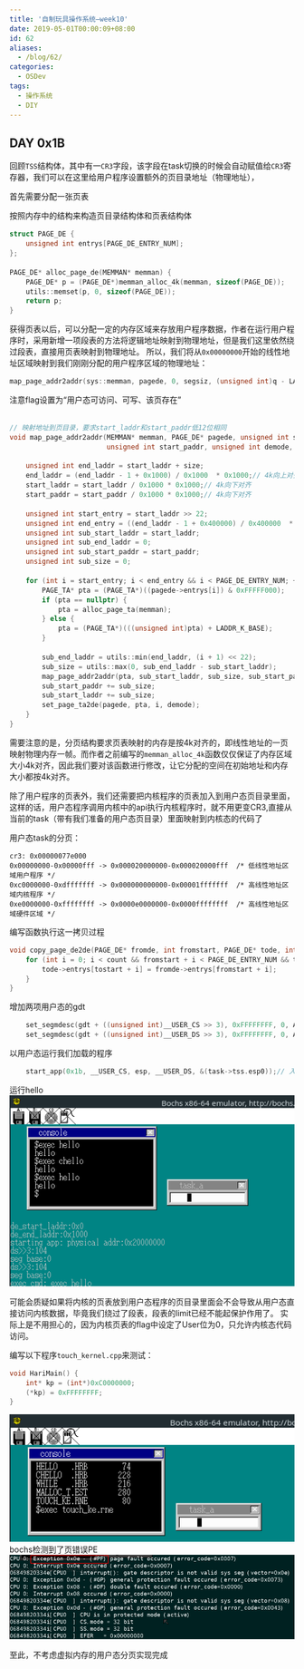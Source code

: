 ```yaml
---
title: '自制玩具操作系统–week10'
date: 2019-05-01T00:00:09+08:00
id: 62
aliases:
  - /blog/62/
categories:
  - OSDev
tags:
  - 操作系统
  - DIY
---
```


## DAY 0x1B

回顾`TSS`结构体，其中有一`CR3`字段，该字段在task切换的时候会自动赋值给`CR3`寄存器，我们可以在这里给用户程序设置额外的页目录地址（物理地址），

首先需要分配一张页表

按照内存中的结构来构造页目录结构体和页表结构体
```cpp
struct PAGE_DE {
	unsigned int entrys[PAGE_DE_ENTRY_NUM];
};

PAGE_DE* alloc_page_de(MEMMAN* memman) {
	PAGE_DE* p = (PAGE_DE*)memman_alloc_4k(memman, sizeof(PAGE_DE));
	utils::memset(p, 0, sizeof(PAGE_DE));
	return p;
}
```

获得页表以后，可以分配一定的内存区域来存放用户程序数据，作者在运行用户程序时，采用新增一项段表的方法将逻辑地址映射到物理地址，但是我们这里依然绕过段表，直接用页表映射到物理地址。
所以，我们将从`0x00000000`开始的线性地址区域映射到我们刚刚分配的用户程序区域的物理地址：
```cpp
map_page_addr2addr(sys::memman, pagede, 0, segsiz, (unsigned int)q - LADDR_K_BASE, 7, 7); // user access | write | present
```
注意flag设置为“用户态可访问、可写、该页存在”

```cpp

// 映射地址到页目录，要求start_laddr和start_paddr低12位相同
void map_page_addr2addr(MEMMAN* memman, PAGE_DE* pagede, unsigned int start_laddr, unsigned int size,
                        unsigned int start_paddr, unsigned int demode, unsigned int tamode) {

	unsigned int end_laddr = start_laddr + size;
	end_laddr = (end_laddr - 1 + 0x1000) / 0x1000  * 0x1000;// 4k向上对齐
	start_laddr = start_laddr / 0x1000 * 0x1000;// 4k向下对齐
	start_paddr = start_paddr / 0x1000 * 0x1000;// 4k向下对齐

	unsigned int start_entry = start_laddr >> 22;
	unsigned int end_entry = ((end_laddr - 1 + 0x400000) / 0x400000  * 0x400000) >> 22;// 4MB对齐
	unsigned int sub_start_laddr = start_laddr;
	unsigned int sub_end_laddr = 0;
	unsigned int sub_start_paddr = start_paddr;
	unsigned int sub_size = 0;

	for (int i = start_entry; i < end_entry && i < PAGE_DE_ENTRY_NUM; ++i) {
		PAGE_TA* pta = (PAGE_TA*)((pagede->entrys[i]) & 0xFFFFF000);
		if (pta == nullptr) {
			pta = alloc_page_ta(memman);
		} else {
			pta = (PAGE_TA*)(((unsigned int)pta) + LADDR_K_BASE);
		}

		sub_end_laddr = utils::min(end_laddr, (i + 1) << 22);
		sub_size = utils::max(0, sub_end_laddr - sub_start_laddr);
		map_page_addr2addr(pta, sub_start_laddr, sub_size, sub_start_paddr, tamode);// 填充pta指向的页表
		sub_start_paddr += sub_size;
		sub_start_laddr += sub_size;
		set_page_ta2de(pagede, pta, i, demode);
	}
}
```

需要注意的是，分页结构要求页表映射的内存是按4k对齐的，即线性地址的一页映射物理内存一帧。而作者之前编写的`memman_alloc_4k`函数仅仅保证了内存区域大小4k对齐，因此我们要对该函数进行修改，让它分配的空间在初始地址和内存大小都按4k对齐。

除了用户程序的页表外，我们还需要把内核程序的页表加入到用户态页目录里面，这样的话，用户态程序调用内核中的api执行内核程序时，就不用更变CR3,直接从当前的task（带有我们准备的用户态页目录）里面映射到内核态的代码了

用户态task的分页：
```
cr3: 0x00000077e000
0x00000000-0x00000fff -> 0x000020000000-0x000020000fff  /* 低线性地址区域用户程序 */
0xc0000000-0xdfffffff -> 0x000000000000-0x00001fffffff  /* 高线性地址区域内核程序 */
0xe0000000-0xffffffff -> 0x0000e0000000-0x0000ffffffff  /* 高线性地址区域硬件区域 */
```

编写函数执行这一拷贝过程
```cpp
void copy_page_de2de(PAGE_DE* fromde, int fromstart, PAGE_DE* tode, int tostart, int count) {
	for (int i = 0; i < count && fromstart + i < PAGE_DE_ENTRY_NUM && tostart + i < PAGE_DE_ENTRY_NUM; ++i) {
		tode->entrys[tostart + i] = fromde->entrys[fromstart + i];
	}
}
```

增加两项用户态的gdt
```cpp
	set_segmdesc(gdt + ((unsigned int)__USER_CS >> 3), 0xFFFFFFFF, 0, AR_CODE32_ER + 0x60);
	set_segmdesc(gdt + ((unsigned int)__USER_DS >> 3), 0xFFFFFFFF, 0, AR_DATA32_RW + 0x60);
```

以用户态运行我们加载的程序
```cpp
	start_app(0x1b, __USER_CS, esp, __USER_DS, &(task->tss.esp0));// 入口地址0x1b,那里是一个jmp跳板
```
运行hello
![](/images/blog/os/21.png)


可能会质疑如果将内核的页表放到用户态程序的页目录里面会不会导致从用户态直接访问内核数据，毕竟我们绕过了段表，段表的limit已经不能起保护作用了。
实际上是不用担心的，因为内核页表的flag中设定了User位为0，只允许内核态代码访问。

编写以下程序`touch_kernel.cpp`来测试：
```cpp
void HariMain() {
	int* kp = (int*)0xC0000000;
	(*kp) = 0xFFFFFFFF;
}
```
![](/images/blog/os/22.png)
bochs检测到了页错误PE
![](/images/blog/os/23.png)

至此，不考虑虚拟内存的用户态分页实现完成


